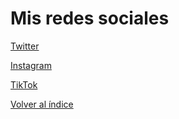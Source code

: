 # Mis redes sociales

[Twitter](https://x.com/hectorsanmii_)

[Instagram](https://www.instagram.com/hectorsanmii_)

[TikTok](https://www.tiktok.com/@hectorsanmii_)

[Volver al índice](./index.md)